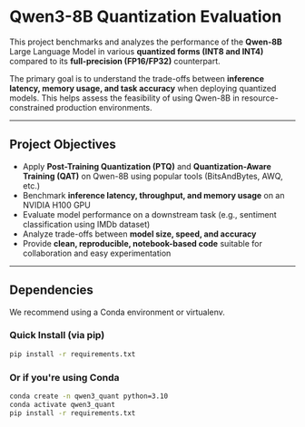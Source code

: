 # Qwen3-8B Quantization Evaluation

This project benchmarks and analyzes the performance of the **Qwen-8B** Large Language Model in various **quantized forms (INT8 and INT4)** compared to its **full-precision (FP16/FP32)** counterpart.

The primary goal is to understand the trade-offs between **inference latency, memory usage, and task accuracy** when deploying quantized models. This helps assess the feasibility of using Qwen-8B in resource-constrained production environments.

---

## Project Objectives

-  Apply **Post-Training Quantization (PTQ)** and **Quantization-Aware Training (QAT)** on Qwen-8B using popular tools (BitsAndBytes, AWQ, etc.)
-  Benchmark **inference latency, throughput, and memory usage** on an NVIDIA H100 GPU
-  Evaluate model performance on a downstream task (e.g., sentiment classification using IMDb dataset)
-  Analyze trade-offs between **model size, speed, and accuracy**
-  Provide **clean, reproducible, notebook-based code** suitable for collaboration and easy experimentation

---

## Dependencies

We recommend using a Conda environment or virtualenv.

### Quick Install (via pip)

```bash
pip install -r requirements.txt
```
### Or if you're using Conda

``` bash
conda create -n qwen3_quant python=3.10
conda activate qwen3_quant
pip install -r requirements.txt
```

